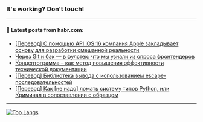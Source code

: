 ### It's working? Don't touch!

---
<!--
#### 🛠️ Technical stack:

![C++](https://img.shields.io/badge/C++-informational?logo=c%2B%2B&style=flat&logoColor=white&color=9C033A)
![Java](https://img.shields.io/badge/Java-informational?logo=java&style=flat&logoColor=white&color=007396)
![Kotlin](https://img.shields.io/badge/Kotlin-informational?logo=Kotlin&style=flat&logoColor=white&color=0095D5)
![JS](https://img.shields.io/badge/JS-informational?logo=javaScript&style=flat&logoColor=black&color=F7Df1E) <br>
![HTML5](https://img.shields.io/badge/HTML5-informational?logo=html5&style=flat&logoColor=white&color=E34F26)
![CSS3](https://img.shields.io/badge/CSS3-informational?logo=css3&style=flat&logoColor=white&color=157286)
![Sass](https://img.shields.io/badge/Saas-informational?logo=sass&style=flat&logoColor=white&color=hotpink)
![PHP](https://img.shields.io/badge/PHP-informational?logo=php&style=flat&logoColor=white&color=777BB4) <br>
![WebPAck](https://img.shields.io/badge/WebPack-informational?logo=webPack&style=flat&logoColor=white&color=FF6F00)
![Bootstrap](https://img.shields.io/badge/Bootstrap-informational?logo=Bootstrap&style=flat&logoColor=white&color=7952B3)
![MySQL](https://img.shields.io/badge/MySQL-informational?logo=MySQL&style=flat&logoColor=white&color=00f) <br>
![NodeJS](https://img.shields.io/badge/NodeJS-informational?logo=node.js&style=flat&logoColor=white&color=43853D)
![Spring](https://img.shields.io/badge/Spring-informational?logo=Spring&style=flat&logoColor=white&color=0A9EDC)
![Angular](https://img.shields.io/badge/Vue-informational?logo=vue.js&style=flat&logoColor=white&color=red)
![Git](https://img.shields.io/badge/Git-informational?logo=git&style=flat&logoColor=white&color=darkorange)

___
-->

#### 💬 Latest posts from habr.com:

<!-- BLOG-POST-LIST:START -->
- [[Перевод] С помощью API iOS 16 компания Apple закладывает основу для разработки смешанной реальности](https://habr.com/ru/post/681094/?utm_source=habrahabr&utm_medium=rss&utm_campaign=681094)
- [Через Git и бэк — в фулстек: что мы узнали из опроса фронтендеров](https://habr.com/ru/post/679830/?utm_source=habrahabr&utm_medium=rss&utm_campaign=679830)
- [Концептограмма – как метод повышения эффективности технической документации](https://habr.com/ru/post/681044/?utm_source=habrahabr&utm_medium=rss&utm_campaign=681044)
- [[Перевод] Библиотека вывода с использованием escape-последовательностей](https://habr.com/ru/post/679758/?utm_source=habrahabr&utm_medium=rss&utm_campaign=679758)
- [[Перевод] Как [не надо] ломать систему типов Python, или Криминал в сопоставлении с образцом](https://habr.com/ru/post/680744/?utm_source=habrahabr&utm_medium=rss&utm_campaign=680744)
<!-- BLOG-POST-LIST:END -->

---

[![Top Langs](https://github-readme-stats.vercel.app/api/top-langs/?username=zloylis&layout=compact&hide_border=true&theme=dracula)](https://github.com/zloylis)
